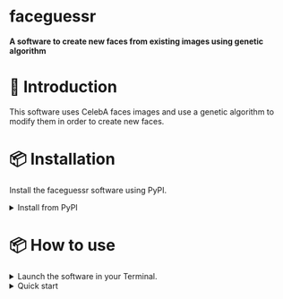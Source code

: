 # faceguessr

**A software to create new faces from existing images using genetic algorithm**

# 👋 Introduction

This software uses CelebA faces images and use a genetic algorithm to modify them in order to create new faces.

# 📦 Installation

Install the faceguessr software using PyPI.

<details>
<summary>Install from PyPI</summary>
Installing the library with pip is the easiest way to get started with faceguessr.

```bash
pip install faceguessr
```

</details>

# 📦 How to use

<details>
<summary>Launch the software in your Terminal.</summary>

```bash
python3 application.py
```
</details>

<details>
<summary>Quick start</summary>
  
1. Click on this icon :
<p align="center">
  <img src="https://github.com/survet02/devLog/blob/main/images/open2.png" width="100">
</p>

2. Select :
- gender (Male, Female default = Female)
- hair color (Blond, Brown, default = both)
- skin tone (Pale, Dark, default = both)
- number of images to display (1 to 9).

3. Click on this icon and select at least two images that you want to use.

<p align="center">
  <img src="https://github.com/survet02/devLog/blob/main/images/select2.png" width="100">
</p>

4. Click on this icon to launch face modifications 


<p align="center">
  <img src="https://github.com/survet02/devLog/blob/main/images/round.png" width="100">
</p>

The selected images are displayed in the hsitory panel. The newly generated images are on top. Non-selected images are replaced by others. 
</details>
